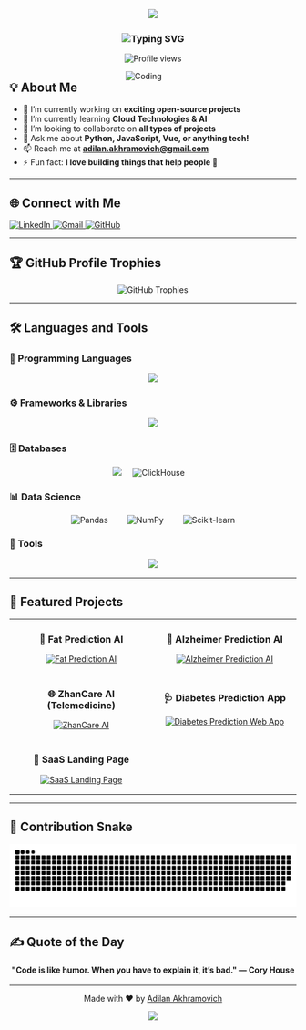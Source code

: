 <!-- Banner -->
<p align="center">
  <img src="https://capsule-render.vercel.app/api?type=waving&color=00FFAF&height=200&section=header&text=Hi%20I'm%20Adilan%20Akhramovich%20🚀&fontSize=40&fontColor=ffffff&animation=fadeIn" />
</p>

<!-- Typing effect -->
<h3 align="center">
  <img src="https://readme-typing-svg.herokuapp.com?color=00FFAF&size=25&center=true&vCenter=true&width=600&lines=Passionate+Computer+Geek;Lifelong+Learner+%F0%9F%92%BB;Building+cool+stuff+every+day;Let's+create+something+amazing!+🚀" alt="Typing SVG" />
</h3>

<p align="center">
  <img src="https://komarev.com/ghpvc/?username=kutcher1945&style=for-the-badge&color=00FFAF" alt="Profile views" />
</p>

<img align="right" alt="Coding" width="300" src="http://octodex.github.com/images/daftpunktocat-guy.gif">

## 💡 About Me

- 🔭 I’m currently working on **exciting open-source projects**
- 🌱 I’m currently learning **Cloud Technologies & AI**
- 👯 I’m looking to collaborate on **all types of projects**
- 💬 Ask me about **Python, JavaScript, Vue, or anything tech!**
- 📫 Reach me at **adilan.akhramovich@gmail.com**
- ⚡ Fun fact: **I love building things that help people 🚀**

---

## 🌐 Connect with Me

<p align="left">
  <a href="https://linkedin.com/in/adilan-akhramovich-914132158/" target="blank">
    <img src="https://skillicons.dev/icons?i=linkedin" alt="LinkedIn" />
  </a>
  <a href="mailto:adilan.akhramovich@gmail.com" target="blank">
    <img src="https://skillicons.dev/icons?i=gmail" alt="Gmail" />
  </a>
  <a href="https://github.com/kutcher1945" target="blank">
    <img src="https://skillicons.dev/icons?i=github" alt="GitHub" />
  </a>
</p>

---

## 🏆 GitHub Profile Trophies

<p align="center">
  <img src="https://github-profile-trophy.vercel.app/?username=kutcher1945&theme=darkhub&row=2&column=4" alt="GitHub Trophies" />
</p>

---

## 🛠️ Languages and Tools

### 🚀 Programming Languages
<p align="center">
  <img src="https://skillicons.dev/icons?i=python,java,cpp,js,ts,php,c,html,css,matlab" />
</p>

### ⚙️ Frameworks & Libraries
<p align="center">
  <img src="https://skillicons.dev/icons?i=react,nextjs,flutter,django,nodejs,express,bootstrap,vue" />
</p>

### 🗄️ Databases
<p align="center">
  <img src="https://skillicons.dev/icons?i=mysql,mongodb,firebase,postgresql" />
  <img src="https://clickhouse.com/docs/ru/img/ch_logo_docs_dark.svg" alt="ClickHouse" width="60" height="60" style="margin: 0 15px;" />
</p>

### 📊 Data Science
<p align="center">
  <img src="https://upload.wikimedia.org/wikipedia/commons/e/ed/Pandas_logo.svg" alt="Pandas" width="60" height="60" style="margin: 0 15px;" />
  <img src="https://upload.wikimedia.org/wikipedia/commons/3/31/NumPy_logo_2020.svg" alt="NumPy" width="60" height="60" style="margin: 0 15px;" />
  <img src="https://upload.wikimedia.org/wikipedia/commons/0/05/Scikit_learn_logo_small.svg" alt="Scikit-learn" width="60" height="60" style="margin: 0 15px;" />
</p>

### 🧩 Tools
<p align="center">
  <img src="https://skillicons.dev/icons?i=git,postman,androidstudio,vscode" />
</p>

---

## 🧩 Featured Projects

<table>
  <tr>
    <td width="50%">
      <h3 align="center">🚀 Fat Prediction AI</h3>
      <p align="center">
        <a href="https://github.com/Kutcher1945/fat_prediction">
          <img src="https://github-readme-stats.vercel.app/api/pin/?username=kutcher1945&repo=fat_prediction&theme=nightowl" alt="Fat Prediction AI" />
        </a>
      </p>
    </td>
    <td width="50%">
      <h3 align="center">🧠 Alzheimer Prediction AI</h3>
      <p align="center">
        <a href="https://github.com/Kutcher1945/alzheimer_prediction">
          <img src="https://github-readme-stats.vercel.app/api/pin/?username=kutcher1945&repo=alzheimer_prediction&theme=nightowl" alt="Alzheimer Prediction AI" />
        </a>
      </p>
    </td>
  </tr>
  <tr>
    <td width="50%">
      <h3 align="center">🌐 ZhanCare AI (Telemedicine)</h3>
      <p align="center">
        <a href="https://github.com/Kutcher1945/zhancareai">
          <img src="https://github-readme-stats.vercel.app/api/pin/?username=kutcher1945&repo=zhancareai&theme=nightowl" alt="ZhanCare AI" />
        </a>
      </p>
    </td>
    <td width="50%">
      <h3 align="center">🩺 Diabetes Prediction App</h3>
      <p align="center">
        <a href="https://github.com/Kutcher1945/Diabetes-Prediction-Web-App">
          <img src="https://github-readme-stats.vercel.app/api/pin/?username=kutcher1945&repo=Diabetes-Prediction-Web-App&theme=nightowl" alt="Diabetes Prediction Web App" />
        </a>
      </p>
    </td>
  </tr>
  <tr>
    <td width="50%">
      <h3 align="center">🎨 SaaS Landing Page</h3>
      <p align="center">
        <a href="https://github.com/Kutcher1945/sitcenter_saas_landing">
          <img src="https://github-readme-stats.vercel.app/api/pin/?username=kutcher1945&repo=sitcenter_saas_landing&theme=nightowl" alt="SaaS Landing Page" />
        </a>
      </p>
    </td>
  </tr>
</table>

---

## 🐍 Contribution Snake

<p align="center">
  <img src="https://raw.githubusercontent.com/kutcher1945/kutcher1945/gh-pages/github-contribution-grid-snake.svg" alt="GitHub Contribution Snake" />
</p>

---

## ✍️ Quote of the Day

<h4 align="center">"Code is like humor. When you have to explain it, it’s bad." — Cory House</h4>

---

<p align="center">
  Made with ❤️ by <a href="https://github.com/kutcher1945">Adilan Akhramovich</a>
</p>

<!-- Footer Banner -->
<p align="center">
  <img src="https://capsule-render.vercel.app/api?type=waving&color=00FFAF&height=150&section=footer"/>
</p>
